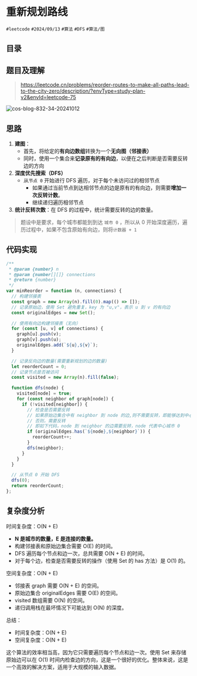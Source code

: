 
# 重新规划路线


`#leetcode`   `#2024/09/13`  `#算法`  `#DFS`  `#算法/图` 


## 目录
<!-- toc -->
 ## 题目及理解 

> https://leetcode.cn/problems/reorder-routes-to-make-all-paths-lead-to-the-city-zero/description/?envType=study-plan-v2&envId=leetcode-75

![cos-blog-832-34-20241012](https://blog-1310531898.cos.ap-beijing.myqcloud.com/832-34-20241012/Pasted%20image%2020240913064057.png)

## 思路

1. **建图**：
	- 首先，将给定的**有向边数组**转换为一个**无向图（邻接表）**
	- 同时，使用一个集合来**记录原有的有向边**，以便在之后判断是否需要反转边的方向
2. **深度优先搜索（DFS）**
    - 从`节点 0` 开始进行 DFS 遍历，对于每个未访问过的相邻节点
        - 如果通过当前节点到达相邻节点的边是原有的有向边，则需要**增加一次反转计数**。
        - 继续递归遍历相邻节点
3. **统计反转次数**：在 DFS 的过程中，统计需要反转的边的数量。

> 题设中是要求，每个城市都能到到达 `城市 0` ，所以从 0 开始深度遍历，遍历过程中，如果不包含原始有向边，则将`计数器 + 1`


## 代码实现

```javascript hl:28-31
/**
 * @param {number} n
 * @param {number[][]} connections
 * @return {number}
 */
var minReorder = function (n, connections) {
  // 构建邻接表
  const graph = new Array(n).fill(0).map(() => []);
  // 记录原始边，使用 Set 避免重复，key 为 "u,v"，表示 u 到 v 的有向边
  const originalEdges = new Set();

  // 使用有向边构建邻接表（无向）
  for (const [u, v] of connections) {
    graph[u].push(v);
    graph[v].push(u);
    originalEdges.add(`${u},${v}`);
  }

  // 记录反向边的数量(需要重新规划的边的数量)
  let reorderCount = 0;
  // 记录节点是否被访问
  const visited = new Array(n).fill(false);

  function dfs(node) {
    visited[node] = true;
    for (const neighbor of graph[node]) {
      if (!visited[neighbor]) {
        // 检查是否需要反转
        // 如果原始边集合中有 neighbor 到 node 的边,则不需要反转，即能够达到中心城市 0
        // 否则，需要反转
        // 即如下代码，node 到 neighbor 的边需要反转，node 代表中心城市 0
        if (originalEdges.has(`${node},${neighbor}`)) {
          reorderCount++;
        }
        dfs(neighbor);
      }
    }
  }

  // 从节点 0 开始 DFS
  dfs(0);
  return reorderCount;
};

```

## 复杂度分析



时间复杂度：O(N + E)
- **N 是城市的数量，E 是连接的数量。**
- 构建邻接表和原始边集合需要 O(E) 的时间。
- DFS 遍历每个节点和边一次，总共需要 O(N + E) 的时间。
- 对于每个边，检查是否需要反转的操作（使用 Set 的 has 方法）是 O(1) 的。

空间复杂度：O(N + E)
- 邻接表 graph 需要 O(N + E) 的空间。
- 原始边集合 originalEdges 需要 O(E) 的空间。
- visited 数组需要 O(N) 的空间。
- 递归调用栈在最坏情况下可能达到 O(N) 的深度。

总结：
- 时间复杂度：O(N + E)
- 空间复杂度：O(N + E)

这个算法的效率相当高，因为它只需要遍历每个节点和边一次。使用 Set 来存储原始边可以在 O(1) 时间内检查边的方向，这是一个很好的优化。整体来说，这是一个高效的解决方案，适用于大规模的输入数据。
